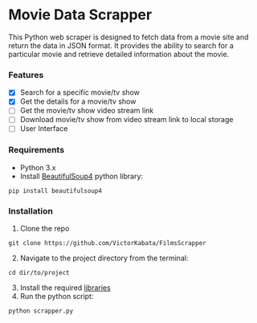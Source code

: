 # Movie Data Scrapper
 This Python web scraper is designed to fetch data from a movie site and return the data in JSON format. It provides the ability to search for a particular movie and retrieve detailed information about the movie.

### Features
- [x] Search for a specific movie/tv show
- [x] Get the details for a movie/tv show
- [ ] Get the movie/tv show video stream link
- [ ] Download movie/tv show from video stream link to local storage
- [ ] User Interface

### Requirements
- Python 3.x
- Install [BeautifulSoup4](https://www.crummy.com/software/BeautifulSoup/bs4/doc/) python library:
```shell
pip install beautifulsoup4
```

### Installation
1. Clone the repo
```shell
git clone https://github.com/VictorKabata/FilmsScrapper
```
2. Navigate to the project directory from the terminal:
```shell
cd dir/to/project
```
3. Install the required [libraries](#requirements)
4. Run the python script:
```shell
python scrapper.py
```

